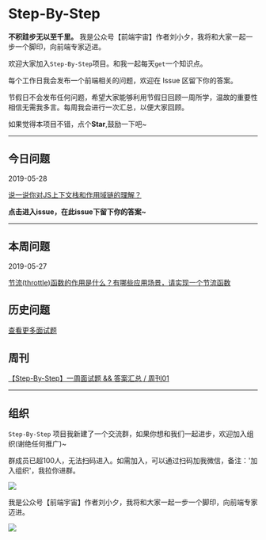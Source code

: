 # Step-By-Step

**不积跬步无以至千里。** 我是公众号【前端宇宙】作者刘小夕，我将和大家一起一步一个脚印，向前端专家迈进。


欢迎大家加入`Step-By-Step`项目。和我一起每天`get`一个知识点。

每个工作日我会发布一个前端相关的问题，欢迎在 Issue 区留下你的答案。

节假日不会发布任何问题，希望大家能够利用节假日回顾一周所学，温故的重要性相信无需我多言。每周我会进行一次汇总，以便大家回顾。

如果觉得本项目不错，点个**Star**,鼓励一下吧~
___


## 今日问题

2019-05-28

[说一说你对JS上下文栈和作用域链的理解？](https://github.com/YvetteLau/Step-By-Step/issues/14)


**点击进入issue，在此issue下留下你的答案~**

___


## 本周问题

2019-05-27

[节流(throttle)函数的作用是什么？有哪些应用场景，请实现一个节流函数](https://github.com/YvetteLau/Step-By-Step/issues/12)



## 历史问题

[查看更多面试题](https://github.com/YvetteLau/Step-By-Step/summary/index.md)

## 周刊

[【Step-By-Step】一周面试题 && 答案汇总 / 周刊01](https://github.com/YvetteLau/Blog/issues/31)


____

## 组织

`Step-By-Step` 项目我新建了一个交流群，如果你想和我们一起进步，欢迎加入组织(谢绝任何推广)~

群成员已超100人，无法扫码进入。如需加入，可以通过扫码加我微信，备注：'加入组织'，我拉你进群。

![](https://user-gold-cdn.xitu.io/2019/5/23/16ae3ebbe3f15f12?w=243&h=245&f=jpeg&s=36789)


我是公众号【前端宇宙】作者刘小夕，我将和大家一起一步一个脚印，向前端专家迈进。

![](https://m.360buyimg.com/njmobilecms/jfs/t30304/185/1406001686/147216/4ef9d44e/5cde9687N8f2c3e61.png)
